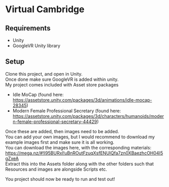 # Virtual Cambridge

## Requirements
 - Unity
 - GoogleVR Unity library

## Setup

Clone this project, and open in Unity.  
Once done make sure GoogleVR is added within unity.  
My project comes included with Asset store packages
 - Idle MoCap (found here: https://assetstore.unity.com/packages/3d/animations/idle-mocap-28345) 
 - Modern Female Professional Secretary (found here: https://assetstore.unity.com/packages/3d/characters/humanoids/modern-female-professional-secretary-44429)  
 
 Once these are added, then images need to be added.  
 You can add your own images, but I would recommend to download my example images first and make sure it is all working.  
 You can download the images here, with the corresponding materials:  
 https://mega.nz/#!I95BURxI!uBnROutFzuqXsfENUIQfa7zn0XBaezhcOH04I5gZxeA  
 Extract this into the Assets folder along with the other folders such that Resources and images are alongside Scripts etc.  
   
 You project should now be ready to run and test out!
 
 
 
